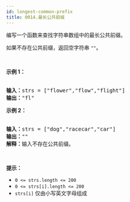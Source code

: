 ```yaml
---
id: longest-common-prefix
title: 0014.最长公共前缀
---
```

编写一个函数来查找字符串数组中的最长公共前缀。

如果不存在公共前缀，返回空字符串 <code>&#34;&#34;</code>。

 

**示例 1：**


<pre><br/><strong>输入：</strong>strs = [&#34;flower&#34;,&#34;flow&#34;,&#34;flight&#34;]<br/><strong>输出：</strong>&#34;fl&#34;<br/></pre>

**示例 2：**


<pre><br/><strong>输入：</strong>strs = [&#34;dog&#34;,&#34;racecar&#34;,&#34;car&#34;]<br/><strong>输出：</strong>&#34;&#34;<br/><strong>解释：</strong>输入不存在公共前缀。</pre>

 

**提示：**


- <code>0 &lt;= strs.length &lt;= 200</code>
- <code>0 &lt;= strs[i].length &lt;= 200</code>
- <code>strs[i]</code> 仅由小写英文字母组成
